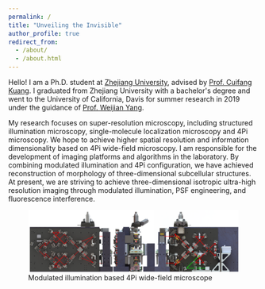 ```yaml
---
permalink: /
title: "Unveiling the Invisible"
author_profile: true
redirect_from: 
  - /about/
  - /about.html
---
```


Hello! I am a Ph.D. student at [Zhejiang University](https://www.zju.edu.cn), advised by [Prof. Cuifang Kuang](https://person.zju.edu.cn/en/cfkuang). I graduated from Zhejiang University with a bachelor's degree and went to the University of California, Davis for summer research in 2019 under the guidance of [Prof. Weijian Yang](https://www.ece.ucdavis.edu/~wejyang/member.html).

My research focuses on super-resolution microscopy, including structured illumination microscopy, single-molecule localization microscopy and 4Pi microscopy. We hope to achieve higher spatial resolution and information dimensionality based on 4Pi wide-field microscopy. I am responsible for the development of imaging platforms and algorithms in the laboratory. By combining modulated illumination and 4Pi configuration, we have achieved reconstruction of morphology of three-dimensional subcellular structures. At present, we are striving to achieve three-dimensional isotropic ultra-high resolution imaging through modulated illumination, PSF engineering, and fluorescence interference.

<!-- <img src="/_pages/4Pi.png" alt="Modulated illumination based 4Pi wide-field microscope">
<img src="/_pages/NPC.jpg" alt="3D-SMLM reconstruction of immunofluorescence-labeled Nup96 on the nuclear pore complexes in U2OS cells">
<img src="/_pages/FI-SIM.jpg" alt="3D Morphology Imaging based on 3D-SIM and ensemble axial reconstruction of fluroescence interference"> -->

<figure>
  <img src="/images/4Pi.png" alt="Modulated illumination based 4Pi wide-field microscope">
  <figcaption>Modulated illumination based 4Pi wide-field microscope</figcaption>
</figure>